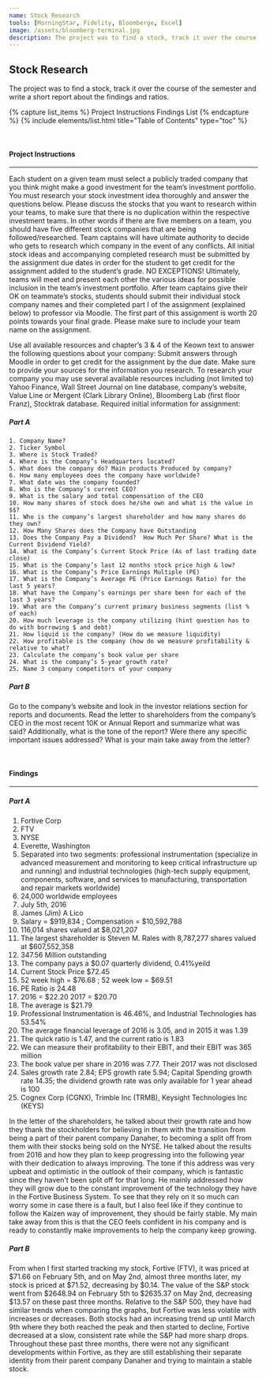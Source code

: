 ```yaml
---
name: Stock Research
tools: [MorningStar, Fidelity, Bloomberge, Excel]
image: /assets/bloomberg-terminal.jpg
description: The project was to find a stock, track it over the course of the semester and write a short report about the findings and ratios.
---
```


## Stock Research

The project was to find a stock, track it over the course of the semester and write a short report about the findings and ratios.

{% capture list_items %}
Project Instructions
Findings
List
{% endcapture %}
{% include elements/list.html title="Table of Contents" type="toc" %}

<br>

#### Project Instructions

---

Each student on a given team must select a publicly traded company that you think might make a good investment for the team’s investment portfolio. You must research your stock investment idea thoroughly and answer the questions below. Please discuss the stocks that you want to research within your teams, to make sure that there is no duplication within the respective investment teams. In other words if there are five members on a team, you should have five different stock companies that are being followed/researched. Team captains will have ultimate authority to decide who gets to research which company in the event of any conflicts. All initial stock ideas and accompanying completed research must be submitted by the assignment due dates in order for the student to get credit for the assignment added to the student’s grade. NO EXCEPTIONS!  Ultimately, teams will meet and present each other the various ideas for possible inclusion in the team’s investment portfolio. After team captains give their OK on teammate’s stocks, students should submit their individual stock company names and their completed part I of the assignment (explained below) to professor via Moodle. The first part of this assignment is worth 20 points towards your final grade. Please make sure to include your team name on the assignment.

 Use all available resources and chapter’s 3 & 4 of the Keown text to answer the following questions about your company: Submit answers through Moodle in order to get credit for the assignment by the due date. Make sure to provide your sources for the information you research.  To research your company you may use several available resources including (not limited to) Yahoo Finance, Wall Street Journal on line database, company’s website, Value Line or Mergent (Clark Library Online), Bloomberg Lab (first floor Franz), Stocktrak database. Required initial information for assignment:

##### Part A

    1. Company Name?
    2. Ticker Symbol
    3. Where is Stock Traded?
    4. Where is the Company’s Headquarters located?
    5. What does the company do? Main products Produced by company?
    6. How many employees does the company have worldwide?
    7. What date was the company founded?
    8. Who is the Company’s current CEO?
    9. What is the salary and total compensation of the CEO
    10. How many shares of stock does he/she own and what is the value in $$?
    11. Who is the company’s largest shareholder and how many shares do they own?
    12. How Many Shares does the Company have Outstanding
    13. Does the Company Pay a Dividend?  How Much Per Share? What is the Current Dividend Yield?
    14. What is the Company’s Current Stock Price (As of last trading date close)
    15. What is the Company’s last 12 months stock price high & low?
    16. What is the Company’s Price Earnings Multiple (PE)
    17. What is the Company’s Average PE (Price Earnings Ratio) for the last 5 years?
    18. What have the Company’s earnings per share been for each of the last 3 years?
    19. What are the Company’s current primary business segments (list % of each)
    20. How much leverage is the company utilizing (hint question has to do with borrowing $ and debt)
    21. How liquid is the company? (How do we measure liquidity)
    22. How profitable is the company (how do we measure profitability & relative to what? 
    23. Calculate the company’s book value per share
    24. What is the company’s 5-year growth rate?
    25. Name 3 company competitors of your company

##### Part B

Go to the company’s website and look in the investor relations section for reports and documents. Read the letter to shareholders from the company’s CEO in the most recent 10K or Annual Report and summarize what was said? Additionally, what is the tone of the report? Were there any specific important issues addressed? What is your main take away from the letter?

<br>

#### Findings

---

##### Part A

   1. Fortive Corp
2. FTV
3. NYSE
4. Everette, Washington
5. Separated into two segments: professional instrumentation (specialize in advanced measurement and monitoring to keep critical infrastructure up and running) and industrial technologies (high-tech supply equipment, components, software, and services to manufacturing, transportation and repair markets worldwide)
6. 24,000 worldwide employees
7. July 5th, 2016
8. James (Jim) A Lico
9. Salary = $919,834 ; Compensation = $10,592,788
10. 116,014 shares valued at $8,021,207
11. The largest shareholder is Steven M. Rales with 8,787,277 shares valued at $607,552,358
12. 347.56 Million outstanding
13. The company pays a $0.07 quarterly dividend, 0.41%yeild
14. Current Stock Price $72.45
15. 52 week high = $76.68 ; 52 week low = $69.51
16. PE Ratio is 24.48
17. 2016 = $22.20 2017 = $20.70
18. The average is $21.79
19. Professional Instrumentation is 46.46%, and Industrial Technologies has 53.54%
20. The average financial leverage of 2016 is 3.05, and in 2015 it was 1.39
21. The quick ratio is 1.47, and the current ratio is 1.83
22. We can measure their profitability to their EBIT, and their EBIT was 365 million
23. The book value per share in 2016 was 7.77. Their 2017 was not disclosed
24. Sales growth rate 2.84; EPS growth rate 5.94; Capital Spending growth rate 14.35; the dividend growth rate was only available for 1 year ahead is 100
25. Cognex Corp (CGNX), Trimble Inc (TRMB), Keysight Technologies Inc (KEYS)


In the letter of the shareholders, he talked about their growth rate and how they thank the stockholders for believing in them with the transition from being a part of their parent company Danaher, to becoming a split off from them with their stocks being sold on the NYSE. He talked about the results from 2016 and how they plan to keep progressing into the following year with their dedication to always improving. The tone if this address was very upbeat and optimistic in the outlook of their company, which is fantastic since they haven't been split off for that long. He mainly addressed how they will grow due to the constant improvement of the technology they have in the Fortive Business System. To see that they rely on it so much can worry some in case there is a fault, but I also feel like if they continue to follow the Kaizen way of improvement, they should be fairly stable. My main take away from this is that the CEO feels confident in his company and is ready to constantly make improvements to help the company keep growing.

##### Part B

From when I first started tracking my stock, Fortive (FTV), it was priced at $71.66 on February 5th, and on May 2nd, almost three months later, my stock is priced at $71.52, decreasing by $0.14. The value of the S&P stock went from $2648.94 on February 5th to $2635.37 on May 2nd, decreasing $13.57 on these past three months. Relative to the S&P 500, they have had similar trends when comparing the graphs, but Fortive was less volatile with increases or decreases. Both stocks had an increasing trend up until March 9th where they both reached the peak and then started to decline, Fortive decreased at a slow, consistent rate while the S&P had more sharp drops. Throughout these past three months, there were not any significant developments within Fortive, as they are still establishing their separate identity from their parent company Danaher and trying to maintain a stable stock.
